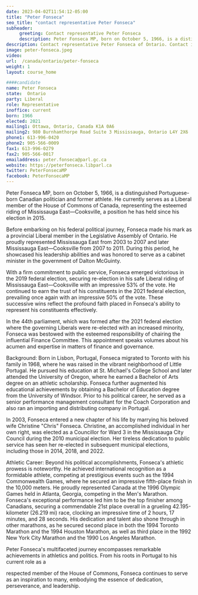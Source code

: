 ```yaml
---
date: 2023-04-02T11:54:12-05:00
title: "Peter Fonseca"
seo_title: "contact representative Peter Fonseca"
subheader:
     greeting: Contact representative Peter Fonseca
     description: Peter Fonseca MP, born on October 5, 1966, is a distinguished Portuguese-born Canadian politician and former athlete.
description: Contact representative Peter Fonseca of Ontario. Contact information for Peter Fonseca includes email address, phone number, and mailing address.
image: peter-fonseca.jpeg
video:
url:  /canada/ontario/peter-fonseca
weight: 1
layout: course_home

####candidate
name: Peter Fonseca
state:	Ontario
party: Liberal
role: Representative
inoffice: current
born: 1966
elected: 2021
mailing1: Ottawa, Ontario, Canada K1A 0A6
mailing2: 980 Burnhamthorpe Road Suite 3 Mississauga, Ontario L4Y 2X6
phone1: 613-996-0420
phone2: 905-566-0009
fax1: 613-996-0279
fax2: 905-566-0017
emailaddress: peter.fonseca@parl.gc.ca
website: https://peterfonseca.libparl.ca
twitter: PeterFonsecaMP
facebook: PeterFonsecaMP
---
```


Peter Fonseca MP, born on October 5, 1966, is a distinguished Portuguese-born Canadian politician and former athlete. He currently serves as a Liberal member of the House of Commons of Canada, representing the esteemed riding of Mississauga East—Cooksville, a position he has held since his election in 2015.

Before embarking on his federal political journey, Fonseca made his mark as a provincial Liberal member in the Legislative Assembly of Ontario. He proudly represented Mississauga East from 2003 to 2007 and later Mississauga East—Cooksville from 2007 to 2011. During this period, he showcased his leadership abilities and was honored to serve as a cabinet minister in the government of Dalton McGuinty.

With a firm commitment to public service, Fonseca emerged victorious in the 2019 federal election, securing re-election in his safe Liberal riding of Mississauga East—Cooksville with an impressive 53% of the vote. He continued to earn the trust of his constituents in the 2021 federal election, prevailing once again with an impressive 50% of the vote. These successive wins reflect the profound faith placed in Fonseca's ability to represent his constituents effectively.

In the 44th parliament, which was formed after the 2021 federal election where the governing Liberals were re-elected with an increased minority, Fonseca was bestowed with the esteemed responsibility of chairing the influential Finance Committee. This appointment speaks volumes about his acumen and expertise in matters of finance and governance.

Background:
Born in Lisbon, Portugal, Fonseca migrated to Toronto with his family in 1968, where he was raised in the vibrant neighborhood of Little Portugal. He pursued his education at St. Michael's College School and later attended the University of Oregon, where he earned a Bachelor of Arts degree on an athletic scholarship. Fonseca further augmented his educational achievements by obtaining a Bachelor of Education degree from the University of Windsor. Prior to his political career, he served as a senior performance management consultant for the Coach Corporation and also ran an importing and distributing company in Portugal.

In 2003, Fonseca entered a new chapter of his life by marrying his beloved wife Christine "Chris" Fonseca. Christine, an accomplished individual in her own right, was elected as a Councillor for Ward 3 in the Mississauga City Council during the 2010 municipal election. Her tireless dedication to public service has seen her re-elected in subsequent municipal elections, including those in 2014, 2018, and 2022.

Athletic Career:
Beyond his political accomplishments, Fonseca's athletic prowess is noteworthy. He achieved international recognition as a formidable athlete, competing at prestigious events such as the 1994 Commonwealth Games, where he secured an impressive fifth-place finish in the 10,000 meters. He proudly represented Canada at the 1996 Olympic Games held in Atlanta, Georgia, competing in the Men's Marathon. Fonseca's exceptional performance led him to be the top finisher among Canadians, securing a commendable 21st place overall in a grueling 42.195-kilometer (26.219 mi) race, clocking an impressive time of 2 hours, 17 minutes, and 28 seconds. His dedication and talent also shone through in other marathons, as he secured second place in both the 1994 Toronto Marathon and the 1994 Houston Marathon, as well as third place in the 1992 New York City Marathon and the 1990 Los Angeles Marathon.

Peter Fonseca's multifaceted journey encompasses remarkable achievements in athletics and politics. From his roots in Portugal to his current role as a

 respected member of the House of Commons, Fonseca continues to serve as an inspiration to many, embodying the essence of dedication, perseverance, and leadership.
